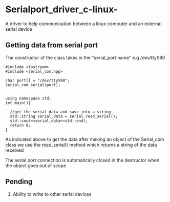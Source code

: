 # Serialport_driver_c-linux-
A driver to help communication between a linux computer and an external serial device

## Getting data from serial port
The constructor of the class takes in the "serial_port name" e.g /dev/ttyS90

    #include <iostream>
    #include <serial_com.hpp>
    
    char port[] = "/dev/ttyS90";
    Serial_com serial(port);
    
    
    using namespace std;
    int main(){
      
      //get the serial data and save into a string
      std::string serial_data = serial.read_serial();
      std::cout<<serial_data<<std::endl;
      return 0;
    }

As indicated above to get the data after making an object of the Serial_com class we use the read_serial() method which returns a string of the data received

The serial port connection is automatically closed in the destructor when the object goes out of scope

## Pending
1.  Ability to write to other serial devices
